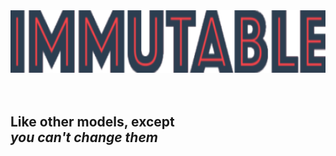 <img src="img/immutable.png" height="100" />
<br><br><br>

<h2>Like other models, except<br><em>you can't change them</em></h2>

